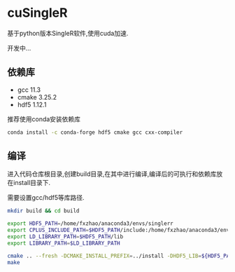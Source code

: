 # cuSingleR

基于python版本SingleR软件,使用cuda加速.

开发中...

## 依赖库

* gcc 11.3
* cmake 3.25.2
* hdf5 1.12.1

推荐使用conda安装依赖库

```sh
conda install -c conda-forge hdf5 cmake gcc cxx-compiler
```

## 编译

进入代码仓库根目录,创建build目录,在其中进行编译,编译后的可执行和依赖库放在install目录下.

需要设置gcc/hdf5等库路径.

```sh
mkdir build && cd build

export HDF5_PATH=/home/fxzhao/anaconda3/envs/singlerr
export CPLUS_INCLUDE_PATH=$HDF5_PATH/include:/home/fxzhao/anaconda3/envs/py/include
export LD_LIBRARY_PATH=$HDF5_PATH/lib
export LIBRARY_PATH=$LD_LIBRARY_PATH

cmake .. --fresh -DCMAKE_INSTALL_PREFIX=../install -DHDF5_LIB=${HDF5_PATH}/lib
make
```